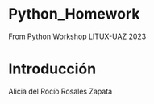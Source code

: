 # Python_Homework
From Python Workshop LITUX-UAZ 2023

# Introducción

Alicia del Rocío Rosales Zapata

